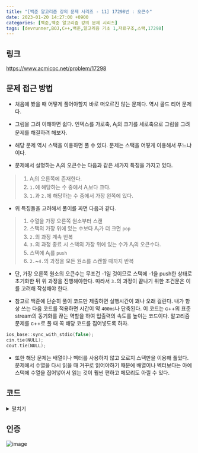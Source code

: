 ```yaml
---
title: "[백준 알고리즘 강의 문제 시리즈 - 11] 17298번 : 오큰수"
date: 2023-01-20 14:27:00 +0900
categories: [백준,백준 알고리즘 강의 문제 시리즈]
tags: [devrunner,BOJ,C++,백준,알고리즘 기초 1,자료구조,스택,17298]
---
```


링크
---
<https://www.acmicpc.net/problem/17298>


문제 접근 방법
---
* 처음에 봤을 때 어떻게 풀어야할지 바로 떠오르진 않는 문제다. 역시 골드 티어 문제다.

* 그림을 그려 이해하면 쉽다. 인덱스를 가로축, A<sub>i</sub>의 크기를 세로축으로 그림을 그려 문제를 해결하려 해보자.

* 해당 문제 역시 스택을 이용하면 풀 수 있다. 문제는 스택을 어떻게 이용해서 푸느냐이다.

* 문제에서 설명하는 A<sub>i</sub>의 오큰수는 다음과 같은 세가지 특징을 가지고 있다.
> 1. A<sub>i</sub>의 오른쪽에 존재한다.<br>
> 2. `1.`에 해당하는 수 중에서 A<sub>i</sub>보다 크다.<br>
> 3. `1.`과 `2.`에 해당하는 수 중에서 가장 왼쪽에 있다.

* 위 특징들을 고려해서 풀이를 짜면 다음과 같다.
> 1. 수열을 가장 오른쪽 원소부터 스캔
> 2. 스택의 가장 위에 있는 수보다 A<sub>i</sub>가 더 크면 `pop`
> 3. `2.`의 과정 계속 반복
> 4. `3.`의 과정 종료 시 스택의 가장 위에 있는 수가 A<sub>i</sub>의 오큰수다.
> 5. 스택에 A<sub>i</sub>를 `push`
> 6. `2.`~`4.`의 과정을 모든 원소를 스캔할 때까지 반복

* 단, 가장 오른쪽 원소의 오큰수는 무조건 -1일 것이므로 스택에 -1을 push한 상태로 초기화한 뒤 위 과정을 진행해야한다. 따라서 `3.`의 과정이 끝나기 위한 조건문은 이를 고려해 작성해야 한다.

* 참고로 백준에 단순히 풀이 코드만 제출하면 실행시간이 꽤나 오래 걸린다.
내가 항상 쓰는 다음 코드를 적용하면 시간이 약 `400ms`나 단축된다.
이 코드는 c++의 표준 stream의 동기화를 끊는 역할을 하여 입출력의 속도를 높이는 코드이다.
알고리즘 문제를 c++로 풀 때 꼭 해당 코드를 집어넣도록 하자.

```cpp
ios_base::sync_with_stdio(false);
cin.tie(NULL);
cout.tie(NULL);
```

* 또한 해당 문제는 배열이나 벡터를 사용하지 않고 오로지 스택만을 이용해 풀었다.
 문제에서 수열을 다시 읽을 때 거꾸로 읽어야하기 때문에 배열이나 벡터보다는 아예 스택에 수열을 집어넣어서 읽는 것이 훨씬 편하고 메모리도 아낄 수 있다.

코드
---
<details>
<summary>펼치기</summary>
<div markdown="1">

```cpp
#include <bits/stdc++.h>
using namespace std;

int n;

/*
seq: 수열 A를 저장할 스택
stk: 오큰수를 알아낼 때 사용할 스택
ans: 수열 A의 각 수의 오큰수를 저장할 스택
*/
stack<int> seq,stk,ans;

int main()
{
    ios_base::sync_with_stdio(false);
    cin.tie(NULL);
    cout.tie(NULL);

    cin >> n;

    for (int i = 0; i < n; i++)
    {
        int tmp;
        cin >> tmp;
        seq.push(tmp);
    }

    /*
    오큰수가 무조건 없는 수열의 마지막 수를 고려해
    코드 작성에 용이하도록 -1을 push
    */
    stk.push(-1);

    // 수열 A를 거꾸로 읽어나간다.
    while(!seq.empty())
    {
        /*
        현재 스캔 중인 수보다 stk의 가장 위에 있는 수(top)가 더 크면 pop
        top이 -1일 시 중단 
        */
        while (stk.top() > 0 && stk.top() <= seq.top())
        {
            stk.pop();
        }

        //위 과정이 끝났을 때의 stk의 top을 오큰수로 저장
        ans.push(stk.top());

        //현재 스캔 중인 수를 스택에 저장
        stk.push(seq.top());

        //다음 수 스캔
        seq.pop();
    }

    while(!ans.empty()){
        cout<<ans.top()<<' ';
        ans.pop();
    }

    return 0;
}
```

</div>
</details>

인증
---
![image](https://user-images.githubusercontent.com/87963766/214213130-335917c7-d15b-4869-b2f4-7ae1f9ace372.png)


